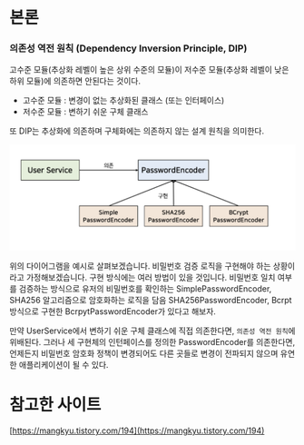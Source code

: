 # 본론

### 의존성 역전 원칙 (Dependency Inversion Principle, DIP)

고수준 모듈(추상화 레벨이 높은 상위 수준의 모듈)이 저수준 모듈(추상화 레벨이 낮은 하위 모듈)에 의존하면 안된다는 것이다.

- 고수준 모듈 : 변경이 없는 추상화된 클래스 (또는 인터페이스)
- 저수준 모듈 : 변하기 쉬운 구체 클래스

또 DIP는 추상화에 의존하며 구체화에는 의존하지 않는 설계 원칙을 의미한다.

![DIP](./DIP.png)

위의 다이어그램을 예시로 살펴보겠습니다. 비밀번호 검증 로직을 구현해야 하는 상황이라고 가정해보겠습니다. 구현 방식에는 여러 방법이 있을 것입니다. 비밀번호 일치 여부를 검증하는 방식으로 유저의 비밀번호를 확인하는 SimplePasswordEncoder, SHA256 알고리즘으로 암호화하는 로직을 담음 SHA256PasswordEncoder, Bcrpt 방식으로 구현한 BcrpytPasswordEncoder가 있다고 해보자. 

만약 UserService에서 변하기 쉬운 구체 클래스에 직접 의존한다면, `의존성 역전 원칙`에 위배된다. 그러나 세 구현체의 인턴페이스를 정의한 PasswordEncoder를 의존한다면, 언제든지 비밀번호 암호화 정책이 변경되어도 다른 곳들로 변경이 전파되지 않으며 유연한 애플리케이션이 될 수 있다.

# 참고한 사이트 

[https://mangkyu.tistory.com/194](https://mangkyu.tistory.com/194)
